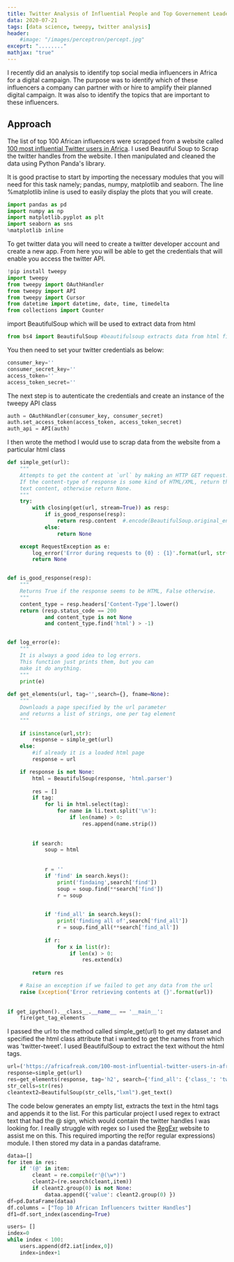 ```yaml
---
title: Twitter Analysis of Influential People and Top Governement Leaders 
data: 2020-07-21
tags: [data science, tweepy, twitter analysis]
header:
    #image: "/images/perceptron/percept.jpg"
exceprt: "........"
mathjax: "true"
---
```

I recently did an analysis to identify top social media influencers in Africa for a digital campaign.
The purpose was to identify which of these influencers a company can partner with or hire to amplify 
their planned digital campaign. It was also  to identify the topics that are important to these influencers.
## Approach
The list of top 100 African influencers were scrapped from a website called [100 most influential Twitter users in Africa](https://africafreak.com/100-most-influential-twitter-users-in-africa). I used Beautiful Soup to Scrap the twitter handles
from the website. I then manipulated and cleaned the data using Python Panda's library.

It is good practise to start by importing the necessary modules that you will need for this task
namely; pandas, numpy, matplotlib and seaborn. The line %matplotlib inline is used to easily 
display the plots that you will create.

``` python
import pandas as pd
import numpy as np
import matplotlib.pyplot as plt
import seaborn as sns
%matplotlib inline
```
To get twitter data  you will need to create a twitter developer account and create a new app. From here you will be able to get the credentials that will enable you access the twitter API.
```python
!pip install tweepy
import tweepy
from tweepy import OAuthHandler
from tweepy import API
from tweepy import Cursor
from datetime import datetime, date, time, timedelta
from collections import Counter
```
import BeautifulSoup which will be used to extract data from html
``` python
from bs4 import BeautifulSoup #beautifulsoup extracts data from html files
```
You then need to set your twitter credentials as below:
```python
consumer_key=''
consumer_secret_key=''
access_token=''
access_token_secret=''
```
The next step is to autenticate the credentials and create an instance of the tweepy API class
```python
auth = OAuthHandler(consumer_key, consumer_secret)
auth.set_access_token(access_token, access_token_secret)
auth_api = API(auth)
```
I then wrote the method I would use to scrap data from the website from a particular html class
```python
def simple_get(url):
    """
    Attempts to get the content at `url` by making an HTTP GET request.
    If the content-type of response is some kind of HTML/XML, return the
    text content, otherwise return None.
    """
    try:
        with closing(get(url, stream=True)) as resp:
            if is_good_response(resp):
                return resp.content  #.encode(BeautifulSoup.original_encoding)
            else:
                return None

    except RequestException as e:
        log_error('Error during requests to {0} : {1}'.format(url, str(e)))
        return None


def is_good_response(resp):
    """
    Returns True if the response seems to be HTML, False otherwise.
    """
    content_type = resp.headers['Content-Type'].lower()
    return (resp.status_code == 200 
            and content_type is not None 
            and content_type.find('html') > -1)


def log_error(e):
    """
    It is always a good idea to log errors. 
    This function just prints them, but you can
    make it do anything.
    """
    print(e)
    
def get_elements(url, tag='',search={}, fname=None):
    """
    Downloads a page specified by the url parameter
    and returns a list of strings, one per tag element
    """
    
    if isinstance(url,str):
        response = simple_get(url)
    else:
        #if already it is a loaded html page
        response = url

    if response is not None:
        html = BeautifulSoup(response, 'html.parser')
        
        res = []
        if tag:    
            for li in html.select(tag):
                for name in li.text.split('\n'):
                    if len(name) > 0:
                        res.append(name.strip())
                       
                
        if search:
            soup = html            
            
            
            r = ''
            if 'find' in search.keys():
                print('findaing',search['find'])
                soup = soup.find(**search['find'])
                r = soup

                
            if 'find_all' in search.keys():
                print('finding all of',search['find_all'])
                r = soup.find_all(**search['find_all'])
   
            if r:
                for x in list(r):
                    if len(x) > 0:
                        res.extend(x)
            
        return res

    # Raise an exception if we failed to get any data from the url
    raise Exception('Error retrieving contents at {}'.format(url))    
    
    
if get_ipython().__class__.__name__ == '__main__':
    fire(get_tag_elements
```    
I passed the url to the method called simple_get(url) to get my dataset and specified the html class attribute that i wanted to get the names from which was 'twitter-tweet'. I used BeautifulSoup to extract the text without the html tags.
```python
url=('https://africafreak.com/100-most-influential-twitter-users-in-africa')
response=simple_get(url)
res=get_elements(response, tag='h2', search={'find_all': {'class_': 'twitter-tweet'}})
str_cells=str(res)
cleantext2=BeautifulSoup(str_cells,"lxml").get_text()
```
The code below generates an empty list, extracts the text in the html tags and appends it to the list. For this particular project I used regex to extract text that had the @ sign, which would contain the twitter handles I was looking for. I really struggle with regex so I used the [RegExr](https://regexr.com/) website to assist me on this. This required importing the re(for regular expressions) module. I then stored my data in a pandas dataframe.
```python
dataa=[]
for item in res:
    if '(@' in item:
        cleant = re.compile(r'@(\w*)')
        cleant2=(re.search(cleant,item))        
        if cleant2.group(0) is not None:
            dataa.append({'value': cleant2.group(0) })        
df=pd.DataFrame(dataa)
df.columns = ["Top 10 African Influencers twitter Handles"]
df1=df.sort_index(ascending=True)

users= []
index=0
while index < 100:
    users.append(df2.iat[index,0])
    index=index+1
```


